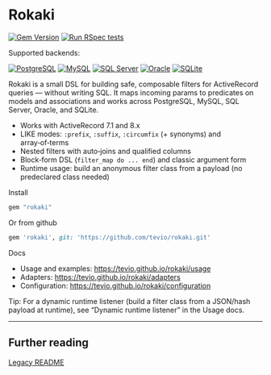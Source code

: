 # Rokaki

[![Gem Version](https://badge.fury.io/rb/rokaki.svg)](https://badge.fury.io/rb/rokaki)
[![Run RSpec tests](https://github.com/tevio/rokaki/actions/workflows/spec.yml/badge.svg)](https://github.com/tevio/rokaki/actions/workflows/spec.yml)

Supported backends:

[![PostgreSQL](https://img.shields.io/badge/PostgreSQL-336791?logo=postgresql&logoColor=white)](https://github.com/tevio/rokaki/actions/workflows/spec.yml)
[![MySQL](https://img.shields.io/badge/MySQL-4479A1?logo=mysql&logoColor=white)](https://github.com/tevio/rokaki/actions/workflows/spec.yml)
[![SQL Server](https://img.shields.io/badge/SQL%20Server-CC2927?logo=microsoft-sql-server&logoColor=white)](https://github.com/tevio/rokaki/actions/workflows/spec.yml)
[![Oracle](https://img.shields.io/badge/Oracle-F80000?logo=oracle&logoColor=white)](https://github.com/tevio/rokaki/actions/workflows/spec.yml)
[![SQLite](https://img.shields.io/badge/SQLite-003B57?logo=sqlite&logoColor=white)](https://github.com/tevio/rokaki/actions/workflows/spec.yml)

Rokaki is a small DSL for building safe, composable filters for ActiveRecord queries — without writing SQL. It maps incoming params to predicates on models and associations and works across PostgreSQL, MySQL, SQL Server, Oracle, and SQLite.

- Works with ActiveRecord 7.1 and 8.x
- LIKE modes: `:prefix`, `:suffix`, `:circumfix` (+ synonyms) and array‑of‑terms
- Nested filters with auto‑joins and qualified columns
- Block‑form DSL (`filter_map do ... end`) and classic argument form
- Runtime usage: build an anonymous filter class from a payload (no predeclared class needed)

Install
```ruby
gem "rokaki"
```

Or from github

```ruby
gem 'rokaki', git: 'https://github.com/tevio/rokaki.git'
```

Docs
- Usage and examples: https://tevio.github.io/rokaki/usage
- Adapters: https://tevio.github.io/rokaki/adapters
- Configuration: https://tevio.github.io/rokaki/configuration

Tip: For a dynamic runtime listener (build a filter class from a JSON/hash payload at runtime), see “Dynamic runtime listener” in the Usage docs.

---

## Further reading

[Legacy README](README.legacy.md)
